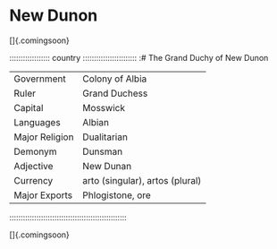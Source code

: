 # New Dunon

[]{.comingsoon}

:::::::::::::::::: country ::::::::::::::::::::::::
:# The Grand Duchy of New Dunon

|                |                                 |
| -------------- | ------------------------------- |
| Government     | Colony of Albia                 |
| Ruler          | Grand Duchess                   |
| Capital        | Mosswick                        |
| Languages      | Albian                          |
| Major Religion | Dualitarian                     |
| Demonym        | Dunsman                         |
| Adjective      | New Dunan                       |
| Currency       | arto (singular), artos (plural) | 
| Major Exports  | Phlogistone, ore                |
::::::::::::::::::::::::::::::::::::::::::::::::::::


[]{.comingsoon}

